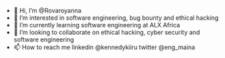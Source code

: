 - 👋 Hi, I’m @Rovaroyanna
- 👀 I’m interested in software engineering, bug bounty and ethical hacking
- 🌱 I’m currently learning software engineering at ALX Africa
- 💞️ I’m looking to collaborate on ethical hacking, cyber security and software engineering
- 📫 How to reach me linkedin @kennedykiiru twitter @eng_maina

<!---
Rovaroyanna/Rovaroyanna is a ✨ special ✨ repository because its `README.md` (this file) appears on your GitHub profile.
You can click the Preview link to take a look at your changes.
--->
